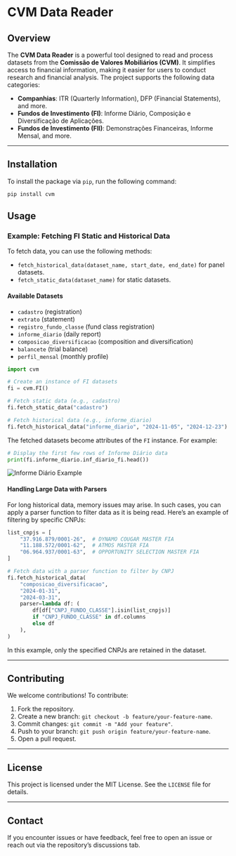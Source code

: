 # CVM Data Reader

## Overview
The **CVM Data Reader** is a powerful tool designed to read and process datasets from the **Comissão de Valores Mobiliários (CVM)**. It simplifies access to financial information, making it easier for users to conduct research and financial analysis. The project supports the following data categories:

- **Companhias**: ITR (Quarterly Information), DFP (Financial Statements), and more.
- **Fundos de Investimento (FI)**: Informe Diário, Composição e Diversificação de Aplicações.
- **Fundos de Investimento (FII)**: Demonstrações Financeiras, Informe Mensal, and more.

---

## Installation

To install the package via `pip`, run the following command:

```bash
pip install cvm
```


## Usage

### **Example: Fetching FI Static and Historical Data**

To fetch data, you can use the following methods:
- `fetch_historical_data(dataset_name, start_date, end_date)` for panel datasets.
- `fetch_static_data(dataset_name)` for static datasets.

#### **Available Datasets**

- `cadastro` (registration)
- `extrato` (statement)
- `registro_fundo_classe` (fund class registration)
- `informe_diario` (daily report)
- `composicao_diversificacao` (composition and diversification)
- `balancete` (trial balance)
- `perfil_mensal` (monthly profile)

```python
import cvm

# Create an instance of FI datasets
fi = cvm.FI()

# Fetch static data (e.g., cadastro)
fi.fetch_static_data("cadastro")

# Fetch historical data (e.g., informe_diario)
fi.fetch_historical_data("informe_diario", "2024-11-05", "2024-12-23")
```

The fetched datasets become attributes of the `FI` instance. For example:

```python
# Display the first few rows of Informe Diário data
print(fi.informe_diario.inf_diario_fi.head())
```

![Informe Diário Example](docs/inf_diario.png)

#### **Handling Large Data with Parsers**

For long historical data, memory issues may arise. In such cases, you can apply a parser function to filter data as it is being read. Here’s an example of filtering by specific CNPJs:

```python
list_cnpjs = [
    "37.916.879/0001-26",  # DYNAMO COUGAR MASTER FIA
    "11.188.572/0001-62",  # ATMOS MASTER FIA
    "06.964.937/0001-63",  # OPPORTUNITY SELECTION MASTER FIA
]

# Fetch data with a parser function to filter by CNPJ
fi.fetch_historical_data(
    "composicao_diversificacao",
    "2024-01-31",
    "2024-03-31",
    parser=lambda df: (
        df[df["CNPJ_FUNDO_CLASSE"].isin(list_cnpjs)]
        if "CNPJ_FUNDO_CLASSE" in df.columns
        else df
    ),
)
```
In this example, only the specified CNPJs are retained in the dataset.

---

## Contributing
We welcome contributions! To contribute:
1. Fork the repository.
2. Create a new branch: `git checkout -b feature/your-feature-name`.
3. Commit changes: `git commit -m "Add your feature"`.
4. Push to your branch: `git push origin feature/your-feature-name`.
5. Open a pull request.

---

## License
This project is licensed under the MIT License. See the `LICENSE` file for details.

---

## Contact
If you encounter issues or have feedback, feel free to open an issue or reach out via the repository’s discussions tab.
